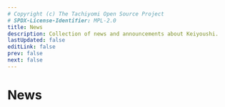 ```yaml
---
# Copyright (c) The Tachiyomi Open Source Project
# SPDX-License-Identifier: MPL-2.0
title: News
description: Collection of news and announcements about Keiyoushi.
lastUpdated: false
editLink: false
prev: false
next: false
---
```


<script setup>
    import News from "./.vitepress/theme/components/News.vue";
</script>

# News

<News />

